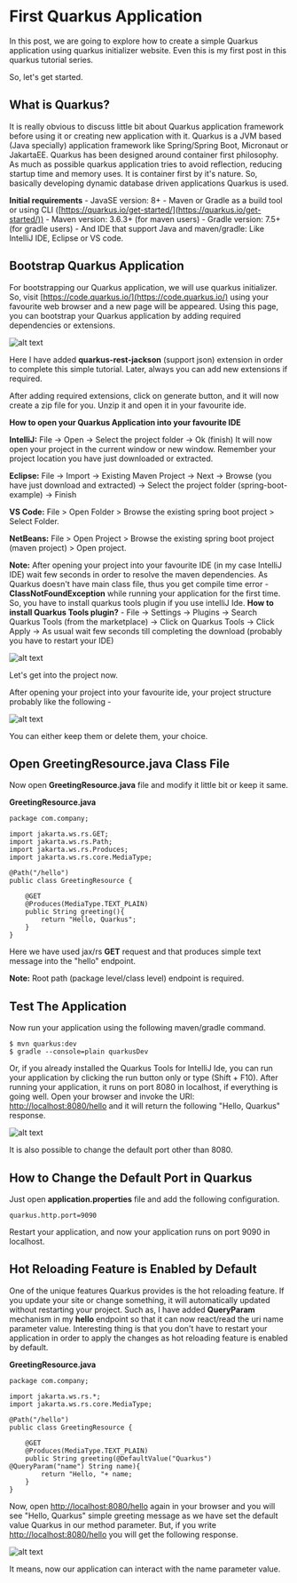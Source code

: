 # First Quarkus Application

In this post, we are going to explore how to create a simple Quarkus application using quarkus initializer website. Even this is my first post in this quarkus tutorial series.

So, let's get started.

## What is Quarkus? 

It is really obvious to discuss little bit about Quarkus application framework before using it or creating new application with it. Quarkus is a JVM based (Java specially) application framework like Spring/Spring Boot, Micronaut or JakartaEE. Quarkus has been designed around container first philosophy. As much as possible quarkus application tries to avoid reflection, reducing startup time and memory uses. It is container first by it's nature. So, basically developing dynamic database driven applications Quarkus is used. 


**Initial requirements**
    - JavaSE version: 8+
    - Maven or Gradle as a build tool or using CLI ([https://quarkus.io/get-started/](https://quarkus.io/get-started/))
    - Maven version: 3.6.3+ (for maven users)
    - Gradle version: 7.5+ (for gradle users)
    - And IDE that support Java and maven/gradle: Like IntelliJ IDE, Eclipse or VS code.


## Bootstrap Quarkus Application

For bootstrapping our Quarkus application, we will use quarkus initializer. So, visit [https://code.quarkus.io/](https://code.quarkus.io/) using your favourite web browser and a new page will be appeared. Using this page, you can bootstrap your Quarkus application by adding required dependencies or extensions.

![alt text](img1.png)

Here I have added **quarkus-rest-jackson** (support json) extension in order to complete this simple tutorial. Later, always you can add new extensions if required.

After adding required extensions, click on generate button, and it will now create a zip file for you. Unzip it and open it in your favourite ide.

**How to open your Quarkus Application into your favourite IDE**

**IntelliJ:** File -> Open -> Select the project folder -> Ok (finish) It will now open your project in the current window or new window. Remember your project location you have just downloaded or extracted.

**Eclipse:** File -> Import -> Existing Maven Project -> Next -> Browse (you have just download and extracted) -> Select the project folder (spring-boot-example) -> Finish

**VS Code:** File > Open Folder > Browse the existing spring boot project > Select Folder.

**NetBeans:** File > Open Project > Browse the existing spring boot project (maven project) > Open project.


**Note:** After opening your project into your favourite IDE (in my case IntelliJ IDE) wait few seconds in order to resolve the maven dependencies. As Quarkus doesn't have main class file, thus you get compile time error - **ClassNotFoundException** while running your application for the first time. So, you have to install quarkus tools plugin if you use intelliJ Ide. **How to install Quarkus Tools plugin?** - File -> Settings -> Plugins -> Search Quarkus Tools (from the marketplace) -> Click on Quarkus Tools -> Click Apply -> As usual wait few seconds till completing the download (probably you have to restart your IDE)

![alt text](img2.png)

Let's get into the project now. 

After opening your project into your favourite ide, your project structure probably like the following -

![alt text](img3.png)

You can either keep them or delete them, your choice.

## Open GreetingResource.java Class File 

Now open **GreetingResource.java** file and modify it little bit or keep it same.

**GreetingResource.java**

```
package com.company;

import jakarta.ws.rs.GET;
import jakarta.ws.rs.Path;
import jakarta.ws.rs.Produces;
import jakarta.ws.rs.core.MediaType;

@Path("/hello")
public class GreetingResource {

    @GET
    @Produces(MediaType.TEXT_PLAIN)
    public String greeting(){
        return "Hello, Quarkus";
    }
}
```

Here we have used jax/rs **GET** request and that produces simple text message into the "hello" endpoint.

**Note:** Root path (package level/class level) endpoint is required.

## Test The Application

Now run your application using the following maven/gradle command.

```
$ mvn quarkus:dev
$ gradle --console=plain quarkusDev
```

Or, if you already installed the Quarkus Tools for IntelliJ Ide, you can run your application by clicking the run button only or type (Shift + F10). After running your application, it runs on port 8080 in localhost, if everything is going well. Open your browser and invoke the URI: [http://localhost:8080/hello](http://localhost:8080/hello) and it will return the following "Hello, Quarkus" response.

![alt text](img4.png)

It is also possible to change the default port other than 8080.

## How to Change the Default Port in Quarkus

Just open **application.properties** file and add the following configuration.

```
quarkus.http.port=9090 
```
Restart your application, and now your application runs on port 9090 in localhost. 

## Hot Reloading Feature is Enabled by Default

One of the unique features Quarkus provides is the hot reloading feature. If you update your site or change something, it will automatically updated without restarting your project. Such as, I have added **QueryParam** mechanism in my **hello** endpoint so that it can now react/read the uri name parameter value. Interesting thing is that you don't have to restart your application in order to apply the changes as hot reloading feature is enabled by default.


**GreetingResource.java**

```
package com.company;

import jakarta.ws.rs.*;
import jakarta.ws.rs.core.MediaType;

@Path("/hello")
public class GreetingResource {

    @GET
    @Produces(MediaType.TEXT_PLAIN)
    public String greeting(@DefaultValue("Quarkus") @QueryParam("name") String name){
        return "Hello, "+ name;
    }
}
```

Now, open [http://localhost:8080/hello](http://localhost:8080/hello) again in your browser and you will see "Hello, Quarkus" simple greeting message as we have set the default value Quarkus in our method parameter. But, if you write [http://localhost:8080/hello](http://localhost:8080/hello?name=Java) you will get the following response.

![alt text](img5.png)

It means, now our application can interact with the name parameter value.



